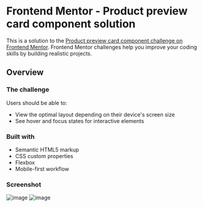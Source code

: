 # Frontend Mentor - Product preview card component solution

This is a solution to the [Product preview card component challenge on Frontend Mentor](https://www.frontendmentor.io/challenges/product-preview-card-component-GO7UmttRfa). Frontend Mentor challenges help you improve your coding skills by building realistic projects. 

## Overview

### The challenge

Users should be able to:

- View the optimal layout depending on their device's screen size
- See hover and focus states for interactive elements

### Built with

- Semantic HTML5 markup
- CSS custom properties
- Flexbox
- Mobile-first workflow

### Screenshot

![image](https://user-images.githubusercontent.com/77306310/177425084-860a7c1a-2970-4d8f-a636-6b4d27303b2f.png)
![image](https://user-images.githubusercontent.com/77306310/177449500-0b9453aa-64db-4646-b385-6e617cdb322f.png)








